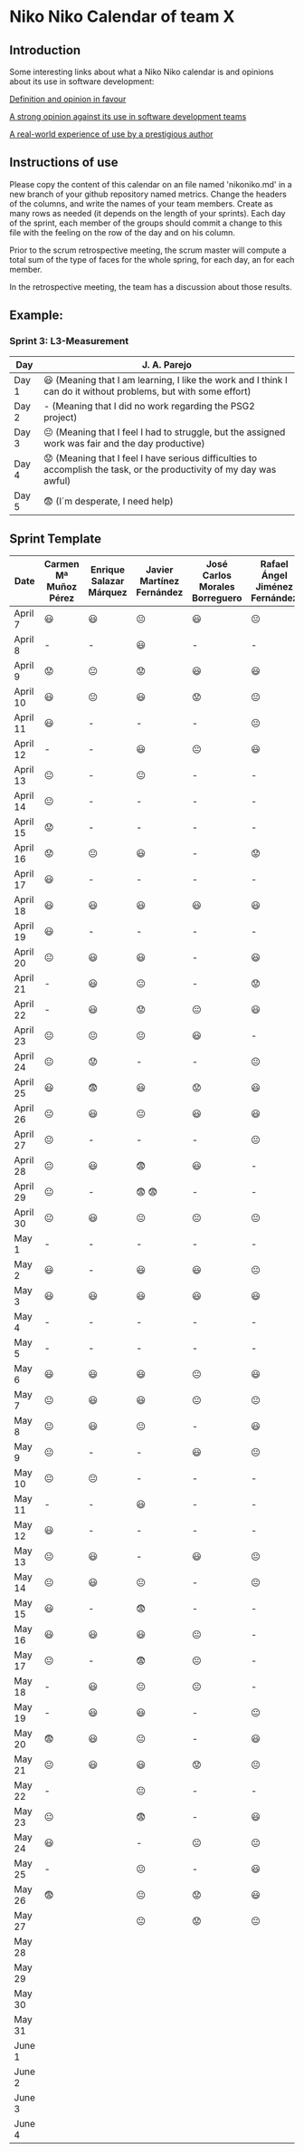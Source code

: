 # Niko Niko Calendar of team X
## Introduction
Some interesting links about what a Niko Niko calendar is and opinions about its use in software development:

[Definition and opinion in favour](https://blog.teammood.com/2018/07/24/evaluating-your-teams-health-with-the-niko-niko-calendar.html?utm_source=google&utm_medium=cpc&utm_campaign=blog-niko-niko&utm_content=niko-niko&utm_term=niko%20niko%20calendar&gclid=Cj0KCQjwsYb0BRCOARIsAHbLPhGYfc7zpSwEDx8KE3VjlsTyy1M1F8O8lxyOPWQTpjf71RjXeD5rgWsaAmEhEALw_wcB)

[A strong opinion against its use in software development teams](https://www.tinypulse.com/blog/sk-niko-niko-calendar-workplace-morale)

[A real-world experience of use by a prestigious author](https://www.javiergarzas.com/2015/05/calendarios-niko-niko.html)
## Instructions of use
Please copy the content of this calendar on an file named 'nikoniko.md' in a new branch of your github repository named metrics.
Change the headers of the columns, and write the names of your team members.
Create as many rows as needed (it depends on the length of your sprints).
Each day of the sprint, each member of the groups should commit a change to this file with the feeling on the row of the day and on his column. 

Prior to the scrum retrospective meeting, the scrum master will compute a total sum of the type of faces for the whole spring, for each day, an for each member.

In the retrospective meeting, the team has a discussion about those results.

## Example:

### Sprint 3: L3-Measurement 

| Day           | J. A. Parejo  |
| ------------- | ------------- |
| Day 1         |    :smiley: (Meaning that I am learning, I like the work and I think I can do it without problems, but with some effort) |
| Day 2         |    - (Meaning that I did no work regarding the PSG2 project)           |
| Day 3         |    :neutral_face:  (Meaning that I feel I had to struggle, but the assigned work was fair and the day productive)          |:fearful:
| Day 4         |    :worried: (Meaning that I feel I have serious difficulties to accomplish the task, or the productivity of my day was awful)           |
| Day 5         |    :fearful:   (I´m desperate, I need help)        |


## Sprint Template

| Date          | Carmen Mª Muñoz Pérez | Enrique Salazar Márquez | Javier Martínez Fernández | José Carlos Morales Borreguero | Rafael Ángel Jiménez Fernández |
| ------------- | --------------------- | ----------------------- | ------------------------- | ------------------------------ | ------------------------------ |
| April 7       |   :smiley:            |       :smiley:          |     :neutral_face:        |             :smiley:           |       :neutral_face:           |
| April 8       |          -            |           -             |     :smiley:              |               -                |              -                 |
| April 9       |   :worried:           |     :neutral_face:      |     :worried:             |             :smiley:           |       :smiley:                 |
| April 10      |   :smiley:            |     :neutral_face:      |     :smiley:              |             :worried:          |       :neutral_face:           |
| April 11      |   :smiley:            |           -             |         -                 |               -                |       :neutral_face:           |
| April 12      |          -            |           -             |     :smiley:              |             :neutral_face:     |       :smiley:                 |
| April 13      |    :neutral_face:     |           -             |     :neutral_face:        |               -                |             -                  |
| April 14      |    :neutral_face:     |           -             |         -                 |               -                |             -                  |
| April 15      |   :worried:           |           -             |         -                 |               -                |             -                  |
| April 16      |   :worried:           |     :neutral_face:      |      :smiley:             |               -                |       :worried:                |
| April 17      |   :smiley:            |           -             |         -                 |               -                |             -                  |
| April 18      |   :smiley:            |        :smiley:         |      :smiley:             |              :smiley:          |       :smiley:                 |
| April 19      |   :smiley:            |           -             |         -                 |               -                |             -                  |
| April 20      |    :neutral_face:     |        :smiley:         |      :smiley:             |               -                |       :smiley:                 |
| April 21      |          -            |        :smiley:         |      :neutral_face:       |               -                |       :worried:                |
| April 22      |          -            |        :smiley:         |      :worried:            |              :neutral_face:    |       :smiley:                 |
| April 23      |    :neutral_face:     |     :neutral_face:      |      :neutral_face:       |              :smiley:          |             -                  |
| April 24      |    :neutral_face:     |       :worried:         |         -                 |               -                |       :neutral_face:           |
| April 25      |   :smiley:            |       :fearful:         |       :smiley:            |              :worried:         |       :smiley:                 |
| April 26      |    :neutral_face:     |        :smiley:         |      :neutral_face:       |              :smiley:          |       :smiley:                 |
| April 27      |    :neutral_face:     |           -             |           -               |               -                |       :neutral_face:           |
| April 28      |    :neutral_face:     |        :smiley:         |      :fearful:            |              :smiley:          |               -                |
| April 29      |    :neutral_face:     |           -             |    :fearful:   :fearful:  |               -                |               -                |
| April 30      |    :neutral_face:     |        :smiley:         |      :neutral_face:       |              :neutral_face:    |    :neutral_face:              |
| May 1         |          -            |           -             |           -               |               -                |               -                |
| May 2         |   :smiley:            |           -             |       :smiley:            |               :smiley:         |        :neutral_face:          |
| May 3         |   :smiley:            |        :smiley:         |       :smiley:            |               :smiley:         |       :smiley:                 |
| May 4         |          -            |           -             |          -                |                -               |       -                        |
| May 5         |          -            |           -             |          -                |                -               |       -                        |
| May 6         |   :smiley:            |        :smiley:         |        :smiley:           |              :neutral_face:    |       :smiley:                 |
| May 7         |    :neutral_face:     |        :smiley:         |        :smiley:           |              :neutral_face:    |    :neutral_face:              |
| May 8         |    :neutral_face:     |        :smiley:         |       :neutral_face:      |                -               |       :smiley:                 |
| May 9         |    :neutral_face:     |           -             |          -                |              :smiley:          |        :neutral_face:          |
| May 10        |    :neutral_face:     |     :neutral_face:      |          -                |                -               |               -                |
| May 11        |          -            |           -             |         :smiley:          |                -               |               -                |
| May 12        |   :smiley:            |           -             |            -              |                -               |               -                |
| May 13        |    :neutral_face:     |        :smiley:         |            -              |              :smiley:          |              :neutral_face:    |
| May 14        |    :neutral_face:     |        :smiley:         |        :neutral_face:     |                -               |                :neutral_face:  |
| May 15        |   :smiley:            |           -             |        :fearful:          |                -               |               -                |
| May 16        |   :smiley:            |        :smiley:         |        :smiley:           |              :neutral_face:    |               -                |
| May 17        |    :neutral_face:     |           -             |        :fearful:          |              :neutral_face:    |               -                |
| May 18        |          -            |        :smiley:         |         :neutral_face:    |              :neutral_face:    |               -                |
| May 19        |          -            |        :smiley:         |         :smiley:          |                -               |                :neutral_face:  |
| May 20        |      :fearful:        |        :smiley:         |         :neutral_face:    |                -               |              :smiley:          |
| May 21        |    :neutral_face:     |        :smiley:         |          :smiley:         |              :worried:         |                :neutral_face:  |
| May 22        |          -            |                         |          :neutral_face:   |                -               |                -               |
| May 23        |    :neutral_face:     |                         |         :fearful:         |                -               |              :smiley:          |
| May 24        |   :smiley:            |                         |         -                 |               :neutral_face:   |                :neutral_face:  |
| May 25        |          -            |                         |         :neutral_face:    |                -               |              :smiley:          |
| May 26        |      :fearful:        |                         |         :neutral_face:    |              :worried:         |              :smiley:          |
| May 27        |                       |                         |         :neutral_face:    |              :worried:         |                :neutral_face:  |
| May 28        |                       |                         |                           |                                |                                |
| May 29        |                       |                         |                           |                                |                                |
| May 30        |                       |                         |                           |                                |                                |
| May 31        |                       |                         |                           |                                |                                |
| June 1        |                       |                         |                           |                                |                                |
| June 2        |                       |                         |                           |                                |                                |
| June 3        |                       |                         |                           |                                |                                |
| June 4        |                       |                         |                           |                                |                                |



